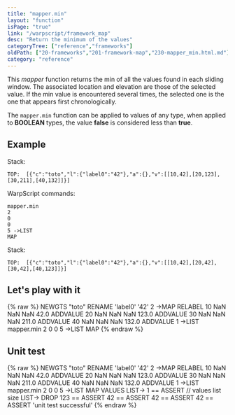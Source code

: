 ```yaml
---
title: "mapper.min"
layout: "function"
isPage: "true"
link: "/warpscript/framework_map"
desc: "Return the minimum of the values"
categoryTree: ["reference","frameworks"]
oldPath: ["20-frameworks","201-framework-map","230-mapper_min.html.md"]
category: "reference"
---
```

 

This *mapper* function returns the min of all the values found in each sliding window. The associated location and elevation are those of the selected value. If the min value is encountered several times, the selected one is the one that appears first chronologically. 

The `mapper.min` function can be applied to values of any type, when applied to **BOOLEAN** types, the value **false** is considered less than **true**.


## Example ##

Stack:

    TOP:  [{"c":"toto","l":{"label0":"42"},"a":{},"v":[[10,42],[20,123],[30,211],[40,132]]}]

WarpScript commands:

    mapper.min
    2
    0
    0
    5 ->LIST
    MAP

Stack: 

    TOP:  [{"c":"toto","l":{"label0":"42"},"a":{},"v":[[10,42],[20,42],[30,42],[40,123]]}]

## Let's play with it ##

{% raw %}
<warp10-warpscript-widget>NEWGTS "toto" RENAME 
'label0' '42' 2 ->MAP RELABEL
10 NaN NaN NaN  42.0 ADDVALUE
20 NaN NaN NaN 123.0 ADDVALUE
30 NaN NaN NaN 211.0 ADDVALUE
40 NaN NaN NaN 132.0 ADDVALUE
1 ->LIST
mapper.min
2
0
0
5 ->LIST
MAP
</warp10-warpscript-widget>
{% endraw %}    


## Unit test ##

{% raw %}
<warp10-warpscript-widget>NEWGTS "toto" RENAME 
'label0' '42' 2 ->MAP RELABEL
10 NaN NaN NaN  42.0 ADDVALUE
20 NaN NaN NaN 123.0 ADDVALUE
30 NaN NaN NaN 211.0 ADDVALUE
40 NaN NaN NaN 132.0 ADDVALUE
1 ->LIST
mapper.min
2
0
0
5 ->LIST
MAP
VALUES LIST-> 
1 == ASSERT   // values list size
LIST-> DROP
123 == ASSERT
42 == ASSERT
42 == ASSERT
42 == ASSERT
'unit test successful'
</warp10-warpscript-widget>
{% endraw %}        
